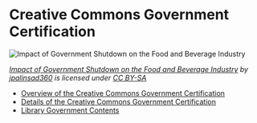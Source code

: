 # Creative Commons Government Certification

![Impact of Government Shutdown on the Food and Beverage Industry](https://github.com/creativecommons/cc-cert-gov/blob/master/images/gov-building.jpg "Impact of Government Shutdown on the Food and Beverage Industry")

*[Impact of Government Shutdown on the Food and Beverage Industry](https://flickr.com/photos/99329675@N02/11064956693 "Impact of Government Shutdown on the Food and Beverage Industry") by [jpalinsad360](https://flickr.com/people/99329675@N02) is licensed under [CC BY-SA](https://creativecommons.org/licenses/by-sa/2.0/)*

* [Overview of the Creative Commons Government Certification](overview/index.md) 
* [Details of the Creative Commons Government Certification](details/index.md) 
* [Library Government Contents](contents/index.md)  

